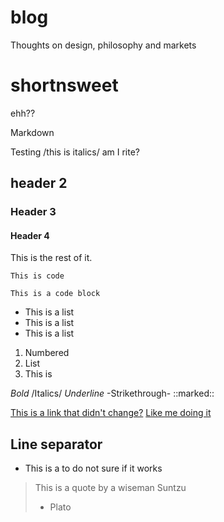 # blog
Thoughts on design, philosophy and markets


# shortnsweet
ehh??

Markdown

Testing /this is italics/ am I rite?

## header 2
### Header 3
#### Header 4

This is the rest of it. 

`This is code`

```
This is a code block
```

* This is a list
* This is a list
* This is a list

1. Numbered
2. List
3. This is

*Bold*
/Italics/ 
_Underline_ 
-Strikethrough-
::marked::

[This is a link that didn't change?](on-speculation.md)
[Like me doing it](https://www.amazon.com)

Line separator
---

- This is a to do not sure if it works

> This is a quote
> by a wiseman Suntzu
> - Plato
